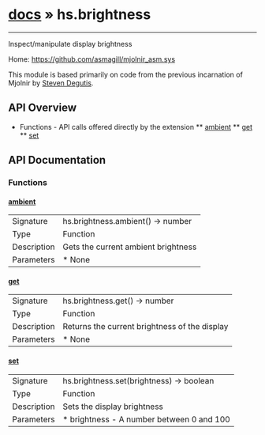 # [docs](index.md) » hs.brightness
---

Inspect/manipulate display brightness

Home: https://github.com/asmagill/mjolnir_asm.sys

This module is based primarily on code from the previous incarnation of Mjolnir by [Steven Degutis](https://github.com/sdegutis/).

## API Overview
* Functions - API calls offered directly by the extension
** [ambient](#ambient)
** [get](#get)
** [set](#set)

## API Documentation

### Functions

#### [ambient](#ambient)
| | |
|-|-|
| Signature   | hs.brightness.ambient() -> number  |
| Type        | Function |
| Description | Gets the current ambient brightness |
| Parameters |  * None | | Returns |  * A number containing the current ambient brightness, measured in lux. If an error occurred, the number will be -1 | | Notes |  * Even though external Apple displays include an ambient light sensor, their data is typically not available, so this function will likely only be useful to MacBook users * The raw sensor data is converted to lux via an algorithm used by Mozilla Firefox and is not guaranteed to give an accurate lux value | 
#### [get](#get)
| | |
|-|-|
| Signature   | hs.brightness.get() -> number  |
| Type        | Function |
| Description | Returns the current brightness of the display |
| Parameters |  * None | | Returns |  * A number containing the brightness of the display, between 0 and 100 | 
#### [set](#set)
| | |
|-|-|
| Signature   | hs.brightness.set(brightness) -> boolean  |
| Type        | Function |
| Description | Sets the display brightness |
| Parameters |  * brightness - A number between 0 and 100 | | Returns |  * True if the brightness was set, false if not | 